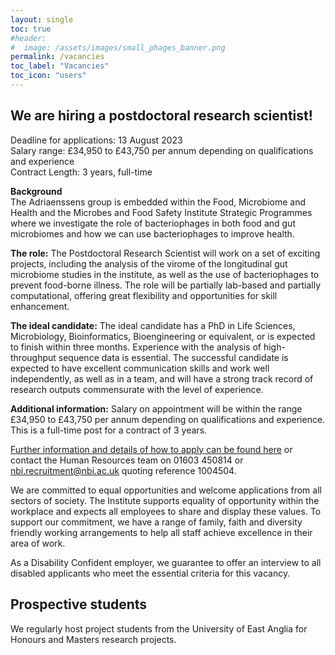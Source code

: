 ```yaml
---
layout: single
toc: true
#header: 
#  image: /assets/images/small_phages_banner.png
permalink: /vacancies
toc_label: "Vacancies"
toc_icon: "users"
---
```

  
## We are hiring a postdoctoral research scientist!
Deadline for applications: 13 August 2023  
Salary range: £34,950 to £43,750 per annum depending on qualifications and experience  
Contract Length: 3 years, full-time  

**Background**  
The Adriaenssens group is embedded within the Food, Microbiome and Health and the Microbes and Food Safety Institute Strategic Programmes where we investigate the role of bacteriophages in both food and gut microbiomes and how we can use bacteriophages to improve health.

**The role:**
The Postdoctoral Research Scientist will work on a set of exciting projects, including the analysis of the virome of the longitudinal gut microbiome studies in the institute, as well as the use of bacteriophages to prevent food-borne illness. The role will be partially lab-based and partially computational, offering great flexibility and opportunities for skill enhancement.

**The ideal candidate:**
The ideal candidate has a PhD in Life Sciences, Microbiology, Bioinformatics, Bioengineering or equivalent, or is expected to finish within three months. Experience with the analysis of high-throughput sequence data is essential. The successful candidate is expected to have excellent communication skills and work well independently, as well as in a team, and will have a strong track record of research outputs commensurate with the level of experience.

**Additional information:**
Salary on appointment will be within the range £34,950 to £43,750 per annum depending on qualifications and experience. This is a full-time post for a contract of 3 years.

[Further information and details of how to apply can be found here](https://jobs.quadram.ac.uk/Details.asp?vacancyID=18391) or contact the Human Resources team on 01603 450814 or nbi.recruitment@nbi.ac.uk quoting reference 1004504.

We are committed to equal opportunities and welcome applications from all sectors of society.  The Institute supports equality of opportunity within the workplace and expects all employees to share and display these values.  To support our commitment, we have a range of family, faith and diversity friendly working arrangements to help all staff achieve excellence in their area of work.

As a Disability Confident employer, we guarantee to offer an interview to all disabled applicants who meet the essential criteria for this vacancy.


## Prospective students
We regularly host project students from the University of East Anglia for Honours and Masters research projects.  
